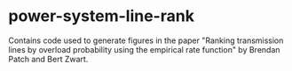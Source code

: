 # power-system-line-rank
Contains code used to generate figures in the paper "Ranking transmission lines by overload probability using the empirical rate function" by Brendan Patch and Bert Zwart. 
